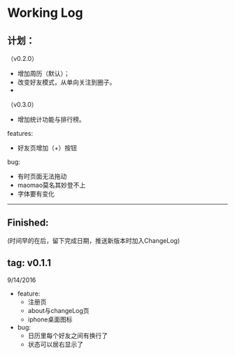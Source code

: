 Working Log
====

计划：
---
（v0.2.0）
- 增加周历（默认）；
- 改变好友模式，从单向关注到圈子。
- 

（v0.3.0）
- 增加统计功能与排行榜。

features:
- 好友页增加（+）按钮

bug:
- 有时页面无法拖动
- maomao莫名其妙登不上
- 字体要有变化

----

Finished:
---
(时间早的在后，留下完成日期，推送新版本时加入ChangeLog)

tag: v0.1.1
---
9/14/2016
- feature:
    - 注册页
    - about与changeLog页
    - iphone桌面图标 
- bug:
    - 日历里每个好友之间有换行了
    - 状态可以居右显示了


